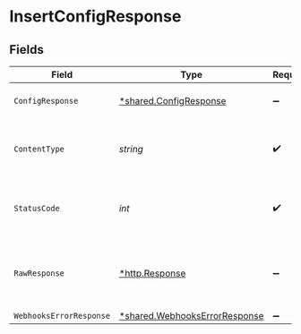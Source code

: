 # InsertConfigResponse


## Fields

| Field                                                                         | Type                                                                          | Required                                                                      | Description                                                                   |
| ----------------------------------------------------------------------------- | ----------------------------------------------------------------------------- | ----------------------------------------------------------------------------- | ----------------------------------------------------------------------------- |
| `ConfigResponse`                                                              | [*shared.ConfigResponse](../../models/shared/configresponse.md)               | :heavy_minus_sign:                                                            | Config created successfully.                                                  |
| `ContentType`                                                                 | *string*                                                                      | :heavy_check_mark:                                                            | HTTP response content type for this operation                                 |
| `StatusCode`                                                                  | *int*                                                                         | :heavy_check_mark:                                                            | HTTP response status code for this operation                                  |
| `RawResponse`                                                                 | [*http.Response](https://pkg.go.dev/net/http#Response)                        | :heavy_minus_sign:                                                            | Raw HTTP response; suitable for custom response parsing                       |
| `WebhooksErrorResponse`                                                       | [*shared.WebhooksErrorResponse](../../models/shared/webhookserrorresponse.md) | :heavy_minus_sign:                                                            | Error                                                                         |